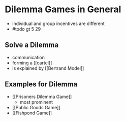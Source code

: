 # Dilemma Games in General
- individual and group incentives are different
- #todo gt 5 29

## Solve a Dilemma
- communication
- forming a [[cartel]]
- is explained by [[Bertrand Model]]

## Examples for Dilemma
- [[Prisoners Dilemma Game]] 
	- most prominent
- [[Public Goods Game]]
- [[Fishpond Game]]

